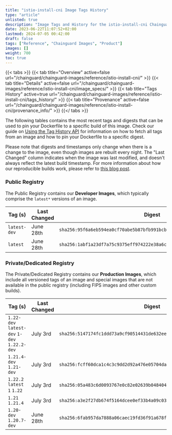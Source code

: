 ```yaml
---
title: "istio-install-cni Image Tags History"
type: "article"
unlisted: true
description: "Image Tags and History for the istio-install-cni Chainguard Image"
date: 2023-06-22T11:07:52+02:00
lastmod: 2024-07-05 00:42:00
draft: false
tags: ["Reference", "Chainguard Images", "Product"]
images: []
weight: 700
toc: true
---
```


{{< tabs >}}
{{< tab title="Overview" active=false url="/chainguard/chainguard-images/reference/istio-install-cni/" >}}
{{< tab title="Details" active=false url="/chainguard/chainguard-images/reference/istio-install-cni/image_specs/" >}}
{{< tab title="Tags History" active=true url="/chainguard/chainguard-images/reference/istio-install-cni/tags_history/" >}}
{{< tab title="Provenance" active=false url="/chainguard/chainguard-images/reference/istio-install-cni/provenance_info/" >}}
{{</ tabs >}}

The following tables contains the most recent tags and digests that can be used to pin your Dockerfile to a specific build of this image. Check our guide on [Using the Tag History API](/chainguard/chainguard-images/using-the-tag-history-api/) for information on how to fetch all tags from an image and how to pin your Dockerfile to a specific digest.

Please note that digests and timestamps only change when there is a change to the image, even though images are rebuilt every night. The "Last Changed" column indicates when the image was last modified, and doesn't always reflect the latest build timestamp. For more information about how our reproducible builds work, please refer to [this blog post](https://www.chainguard.dev/unchained/reproducing-chainguards-reproducible-image-builds).

### Public Registry
The Public Registry contains our **Developer Images**, which typically comprise the `latest*` versions of an image.

| Tag (s)       | Last Changed | Digest                                                                    |
|---------------|--------------|---------------------------------------------------------------------------|
|  `latest-dev` | June 28th    | `sha256:95f6a6eb594ea0cf70abe5b87bfb991bcb6a211353a7641c0a0c85126acfd566` |
|  `latest`     | June 28th    | `sha256:1abf1a23df7a75c9375eff974222e38a6c88efce4d9e617abe2c23a0a80fdf16` |


### Private/Dedicated Registry
The Private/Dedicated Registry contains our **Production Images**, which include all versioned tags of an image and special images that are not available in the public registry (including FIPS images and other custom builds).

| Tag (s)                                       | Last Changed | Digest                                                                    |
|-----------------------------------------------|--------------|---------------------------------------------------------------------------|
|  `1.22-dev` `latest-dev` `1-dev` `1.22.2-dev` | July 3rd     | `sha256:5147174fc1ddd73a9cf90514431de632ee990245504e9f874fc90fe5cbd57c7e` |
|  `1.21.4-dev` `1.21-dev`                      | July 3rd     | `sha256:fcff60dca1c4c3c9dd2d92a476e05704dae16da3f34bdc8a87860bd621d50258` |
|  `1.22.2` `latest` `1` `1.22`                 | July 3rd     | `sha256:05a483c6d0093767e0c82e02639b048404353f74f41f513f6934d53907064d44` |
|  `1.21` `1.21.4`                              | July 3rd     | `sha256:a3e2f27db674f5164dcee0ef33b4a09c03d884ceea331da15b259f5f39eb5a46` |
|  `1.20-dev` `1.20.7-dev`                      | June 28th    | `sha256:6fab957da7888a06caec19fd36f91a678f197b2166b0bc7ebda0408ee7659c0d` |

